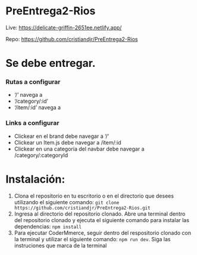 # PreEntrega2-Rios

Live: https://delicate-griffin-2651ee.netlify.app/

Repo: https://github.com/cristiandjr/PreEntrega2-Rios

# Se debe entregar.
### Rutas a configurar
- ‘/’ navega a <ItemListContainer />
- ‘/category/:id’  <ItemListContainer />
- ‘/item/:id’ navega a <ItemDetailContainer />

### Links a configurar
- Clickear en el brand debe navegar a ‘/’
- Clickear un Item.js debe navegar a /item/:id
- Clickear en una categoría del navbar debe navegar a /category/:categoryId 

# Instalación:

1) Clona el repositorio en tu escritorio o en el directorio que desees utilizando el siguiente comando: ```git clone https://github.com/cristiandjr/PreEntrega2-Rios.git```
2) Ingresa al directorio del repositorio clonado. Abre una terminal dentro del repositorio clonado y ejecuta el siguiente comando para instalar las dependencias: ```npm install```
3) Para ejecutar CoderMmerce, seguir dentro del respositorio clonado con la terminal y utilizar el siguiente comando: ```npm run dev```. Siga las instruciones que marca de la terminal